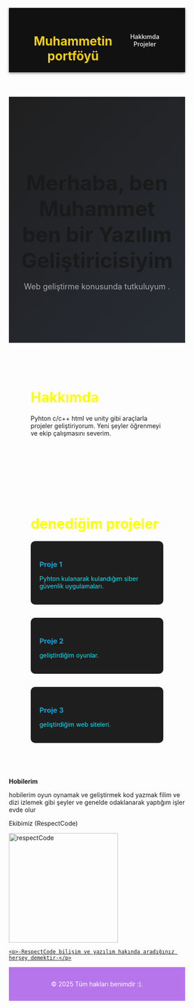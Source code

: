 <!DOCTYPE html>
<html lang="tr">
<head>
  <meta charset="UTF-8" />
  <meta name="viewport" content="width=device-width, initial-scale=1.0"/>
  <title>Portföy | Gelişmiş Tasarım</title>
  <link href="https://fonts.googleapis.com/css2?family=Roboto:wght@400;700&display=swap" rel="stylesheet">
  <style>
    * {
      margin: 0;
      padding: 0;
      box-sizing: border-box;
    }

    body {
      font-family: 'Roboto', sans-serif;
      background-color: #0f0f0f;
      color: #f0f0f0;
      line-height: 1.6;
    }

    header {
      background-color: #111;
      padding: 20px 50px;
      display: flex;
      justify-content: space-between;
      align-items: center;
      box-shadow: 0 2px 5px rgba(0,0,0,0.5);
    }

    header h1 {
      font-size: 28px;
      color: #f3cf04;
    }

    nav a {
      margin-left: 25px;
      color: #f0f0f0;
      text-decoration: none;
      font-weight: 500;
      transition: color 0.3s;
    }

    nav a:hover {
      color: #f0b002;
    }

    section {
      padding: 60px 50px;
    }

    .hero {
      background: linear-gradient(135deg, #1f1f1f, #282c34);
      text-align: center;
      padding: 100px 20px;
    }

    .hero h2 {
      font-size: 48px;
      margin-bottom: 20px;
    }

    .hero p {
      font-size: 18px;
      color: #aaa;
    }

    .about, .projects {
      max-width: 1000px;
      margin: auto;
    }

    .about h2, .projects h2 {
      font-size: 32px;
      margin-bottom: 20px;
      color: #fbff03;
    }

    .project-grid {
      display: grid;
      grid-template-columns: repeat(auto-fit, minmax(250px, 1fr));
      gap: 30px;
    }

    .project {
      background-color: #1e1e1e;
      padding: 20px;
      border-radius: 10px;
      transition: transform 0.3s;
    }

    .project:hover {
      transform: scale(1.05);
    }

    .project h3 {
      margin-bottom: 10px;
      color: #14a2da;
    }

    .project p {
      color: #07eafa;
    }

    footer {
      text-align: center;
      padding: 30px 0;
      background-color: #b775ec;
      color: #ffffff;
      font-size: 14px;
    }
  </style>
</head>
<body>
  <header>
    <h1>Muhammetin portföyü</h1>
    <nav>
      <a href="#about">Hakkımda</a>
      <a href="#projects">Projeler</a>
    </nav>
  </header>

  <section class="hero">
    <h2>Merhaba, ben Muhammet ben bir Yazılım Geliştiricisiyim</h2>
    <p>Web geliştirme konusunda tutkuluyum .</p>
  </section>

  <section id="about" class="about">
    <h2>Hakkımda</h2>
    <p>Pyhton c/c++ html ve unity gibi araçlarla projeler geliştiriyorum. Yeni şeyler öğrenmeyi ve ekip çalışmasını severim.</p>
  </section>

  <section id="projects" class="projects">
    <h2>denediğim projeler</h2>
    <div class="project-grid">
      <div class="project">
        <h3>Proje 1</h3>
        <p>Pyhton kulanarak kulandığım siber güvenlik uygulamaları.</p>
      </div>
      <div class="project">
        <h3>Proje 2</h3>
        <p>geliştirdiğim oyunlar.</p>
      </div>
      <div class="project">
        <h3>Proje 3</h3>
        <p>geliştirdiğim web siteleri.</p>
      </div>
    </div>
  </section>

  <head>
      <div class="Hobilerim">
        <h4>Hobilerim</h4>
        <p>hobilerim oyun oynamak ve geliştirmek kod yazmak filim ve dizi izlemek gibi şeyler ve genelde odaklanarak yaptığım işler evde olur</p>
        <p>Ekibimiz (RespectCode)</p>
      

<head>
    <title>Document</title>
</head>
<body>
    <a href="https://discord.gg/ep4KdQeFwy">
    <img src="respect.png" width="250px"
    alt="respectCode"  title="RespectCode">

    <p>-RespectCode bilişim ve yazılım hakında aradığınız herşey demektir-</p>
</a>
</body>
</html>
      </div>
    </header>
  </head>
  <footer>
    &copy; 2025 Tüm hakları benimdir :).
  </footer>
</body>
</html>

</body>
</html>

